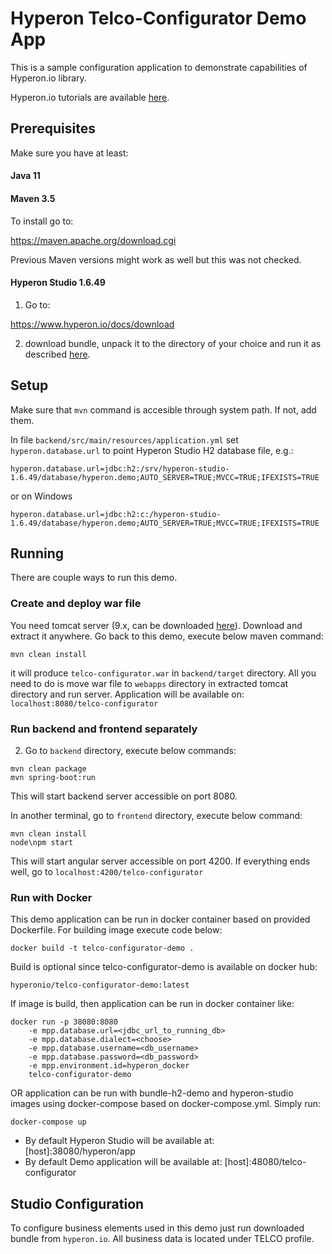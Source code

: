 # Hyperon Telco-Configurator Demo App

This is a sample configuration application to demonstrate capabilities of Hyperon.io library. 

Hyperon.io tutorials are available [here](https://www.hyperon.io/docs/tutorials).

## Prerequisites

Make sure you have at least:

#### Java 11

#### Maven 3.5 

To install go to:

https://maven.apache.org/download.cgi

Previous Maven versions might work as well but this was not checked. 

#### Hyperon Studio 1.6.49

1. Go to:

https://www.hyperon.io/docs/download
 
2. download bundle, unpack it to the directory of your choice and run it as described [here](https://www.hyperon.io/docs/download). 

## Setup

Make sure that ```mvn``` command is accesible through system path. If not, add them.

In file ```backend/src/main/resources/application.yml``` set ```hyperon.database.url``` to point Hyperon Studio H2 database file, e.g.:
```text
hyperon.database.url=jdbc:h2:/srv/hyperon-studio-1.6.49/database/hyperon.demo;AUTO_SERVER=TRUE;MVCC=TRUE;IFEXISTS=TRUE
```
or on Windows
```text
hyperon.database.url=jdbc:h2:c:/hyperon-studio-1.6.49/database/hyperon.demo;AUTO_SERVER=TRUE;MVCC=TRUE;IFEXISTS=TRUE
```

## Running

There are couple ways to run this demo.

### Create and deploy war file
You need tomcat server (9.x, can be downloaded [here](https://tomcat.apache.org/download-90.cgi)). Download and extract it 
anywhere. Go back to this demo, execute below maven command:
```text
mvn clean install
```
it will produce ```telco-configurator.war``` in ```backend/target``` directory. All you need to do is move war file to ```webapps``` 
directory in extracted tomcat directory and run server. Application will be available on:
```localhost:8080/telco-configurator```

### Run backend and frontend separately
2. Go to ```backend``` directory, execute below commands:
```text
mvn clean package
mvn spring-boot:run
```
This will start backend server accessible on port 8080.

In another terminal, go to ```frontend``` directory, execute below command:
```text
mvn clean install
node\npm start
```
This will start angular server accessible on port 4200. If everything ends well, go to 
```localhost:4200/telco-configurator```

### Run with Docker
This demo application can be run in docker container based on provided Dockerfile. For building image execute code below:
```text
docker build -t telco-configurator-demo .
```
Build is optional since telco-configurator-demo is available on docker hub:
```text
hyperonio/telco-configurator-demo:latest
```
If image is build, then application can be run in docker container like:
```text
docker run -p 38080:8080 
    -e mpp.database.url=<jdbc_url_to_running_db>
    -e mpp.database.dialect=<choose>
    -e mpp.database.username=<db_username>
    -e mpp.database.password=<db_password>
    -e mpp.environment.id=hyperon_docker
    telco-configurator-demo
```
OR application can be run with bundle-h2-demo and hyperon-studio images using docker-compose based on docker-compose.yml. Simply run:
```text
docker-compose up
```

* By default Hyperon Studio will be available at: [host]:38080/hyperon/app
* By default Demo application will be available at: [host]:48080/telco-configurator
## Studio Configuration

To configure business elements used in this demo just run downloaded bundle from ```hyperon.io```. All business data is located under TELCO profile.